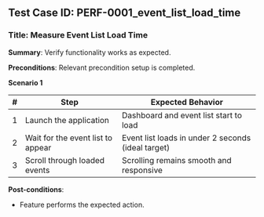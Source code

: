 ## Test Case ID: PERF-0001_event_list_load_time
### Title: Measure Event List Load Time
**Summary**: Verify functionality works as expected.

**Preconditions**: Relevant precondition setup is completed.

**Scenario 1**

| # | Step                               | Expected Behavior                                   |
|---|------------------------------------|-----------------------------------------------------|
| 1 | Launch the application             | Dashboard and event list start to load              |
| 2 | Wait for the event list to appear  | Event list loads in under 2 seconds (ideal target)  |
| 3 | Scroll through loaded events       | Scrolling remains smooth and responsive             |



**Post-conditions**:
- Feature performs the expected action.
